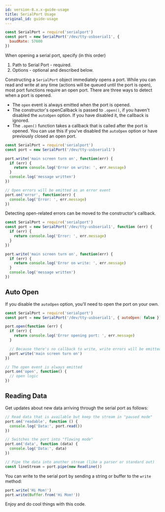 ```yaml
---
id: version-8.x.x-guide-usage
title: SerialPort Usage
original_id: guide-usage
---
```


```js
const SerialPort = require('serialport')
const port = new SerialPort('/dev/tty-usbserial1', {
  baudRate: 57600
})
```

When opening a serial port, specify (in this order)

1. Path to Serial Port - required.
1. Options - optional and described below.

Constructing a `SerialPort` object immediately opens a port. While you can read and write at any time (actions will be queued until the port is open), most port functions require an open port. There are three ways to detect when a port is opened.

- The `open` event is always emitted when the port is opened.
- The constructor's openCallback is passed to `.open()`, if you haven't disabled the `autoOpen` option. If you have disabled it, the callback is ignored.
- The `.open()` function takes a callback that is called after the port is opened. You can use this if you've disabled the `autoOpen` option or have previously closed an open port.

```js
const SerialPort = require('serialport')
const port = new SerialPort('/dev/tty-usbserial1')

port.write('main screen turn on', function(err) {
  if (err) {
    return console.log('Error on write: ', err.message)
  }
  console.log('message written')
})

// Open errors will be emitted as an error event
port.on('error', function(err) {
  console.log('Error: ', err.message)
})
```

Detecting open-related errors can be moved to the constructor's callback.
```js
const SerialPort = require('serialport')
const port = new SerialPort('/dev/tty-usbserial1', function (err) {
  if (err) {
    return console.log('Error: ', err.message)
  }
})

port.write('main screen turn on', function(err) {
  if (err) {
    return console.log('Error on write: ', err.message)
  }
  console.log('message written')
})

```

## Auto Open

If you disable the `autoOpen` option, you'll need to open the port on your own.

```js
const SerialPort = require('serialport')
const port = new SerialPort('/dev/tty-usbserial1', { autoOpen: false })

port.open(function (err) {
  if (err) {
    return console.log('Error opening port: ', err.message)
  }

  // Because there's no callback to write, write errors will be emitted on the port:
  port.write('main screen turn on')
})

// The open event is always emitted
port.on('open', function() {
  // open logic
})
```

## Reading Data

Get updates about new data arriving through the serial port as follows:

```js
// Read data that is available but keep the stream in "paused mode"
port.on('readable', function () {
  console.log('Data:', port.read())
})

// Switches the port into "flowing mode"
port.on('data', function (data) {
  console.log('Data:', data)
})

// Pipe the data into another stream (like a parser or standard out)
const lineStream = port.pipe(new Readline())
```

You can write to the serial port by sending a string or buffer to the `write` method:

```js
port.write('Hi Mom!')
port.write(Buffer.from('Hi Mom!'))
```

Enjoy and do cool things with this code.
